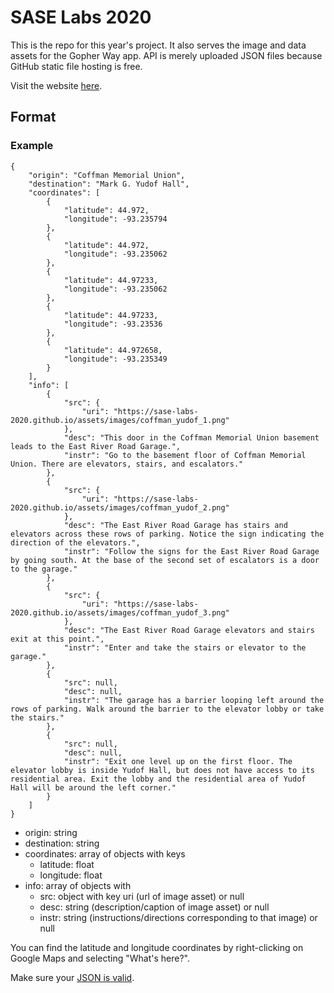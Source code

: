 # SASE Labs 2020

This is the repo for this year's project. It also serves the image and data assets for the Gopher Way app. API is merely uploaded JSON files because GitHub static file hosting is free.

Visit the website [here](https://SASE-Labs-2020.github.io).

## Format

### Example

```
{
	"origin": "Coffman Memorial Union",
	"destination": "Mark G. Yudof Hall",
	"coordinates": [
		{
			"latitude": 44.972,
			"longitude": -93.235794
		},
		{
			"latitude": 44.972,
			"longitude": -93.235062
		},
		{
			"latitude": 44.97233,
			"longitude": -93.235062
		},
		{
			"latitude": 44.97233,
			"longitude": -93.23536
		},
		{
			"latitude": 44.972658,
			"longitude": -93.235349
		}
	],
	"info": [
		{
			"src": {
				"uri": "https://sase-labs-2020.github.io/assets/images/coffman_yudof_1.png"
			},
			"desc": "This door in the Coffman Memorial Union basement leads to the East River Road Garage.",
			"instr": "Go to the basement floor of Coffman Memorial Union. There are elevators, stairs, and escalators."
		},
		{
			"src": {
				"uri": "https://sase-labs-2020.github.io/assets/images/coffman_yudof_2.png"
			},
			"desc": "The East River Road Garage has stairs and elevators across these rows of parking. Notice the sign indicating the direction of the elevators.",
			"instr": "Follow the signs for the East River Road Garage by going south. At the base of the second set of escalators is a door to the garage."
		},
		{
			"src": {
				"uri": "https://sase-labs-2020.github.io/assets/images/coffman_yudof_3.png"
			},
			"desc": "The East River Road Garage elevators and stairs exit at this point.",
			"instr": "Enter and take the stairs or elevator to the garage."
		},
		{
			"src": null,
			"desc": null,
			"instr": "The garage has a barrier looping left around the rows of parking. Walk around the barrier to the elevator lobby or take the stairs."
		},
		{
			"src": null,
			"desc": null,
			"instr": "Exit one level up on the first floor. The elevator lobby is inside Yudof Hall, but does not have access to its residential area. Exit the lobby and the residential area of Yudof Hall will be around the left corner."
		}
	]
}
```

* origin: string
* destination: string
* coordinates: array of objects with keys
  * latitude: float
  * longitude: float
* info: array of objects with
  * src: object with key uri (url of image asset) or null
  * desc: string (description/caption of image asset) or null
  * instr: string (instructions/directions corresponding to that image) or null

You can find the latitude and longitude coordinates by right-clicking on Google Maps and selecting "What's here?".

Make sure your [JSON is valid](https://jsonlint.com/?code=).
